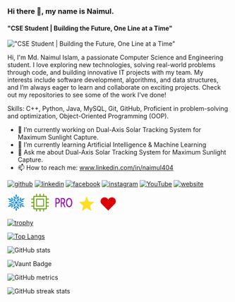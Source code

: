 ### Hi there 👋, my name is Naimul.
#### "CSE Student | Building the Future, One Line at a Time"
!["CSE Student | Building the Future, One Line at a Time"](https://scontent.fdac1-2.fna.fbcdn.net/v/t39.30808-1/442492247_122188995932011524_4124044343386562699_n.jpg?stp=c2.16.184.184a_dst-jpg_p200x200&_nc_cat=108&ccb=1-7&_nc_sid=0ecb9b&_nc_eui2=AeE0BquDxaTUusQtfa-mWwaSgA-DGaMjJjuAD4MZoyMmOxl2MKkUVbflo9DBhPYTuJ2SDJo-gDjCTXDRvVmSjJEI&_nc_ohc=3Ps0BGqPWuYQ7kNvgGLhs_U&_nc_ht=scontent.fdac1-2.fna&_nc_gid=AL-Q_KPotIFyXUgeTmt9zmL&oh=00_AYCWlaHXLcjZK-FPTv1Z-Txg4AHzXQJI244Kl9TltrD77g&oe=670E19F9)

Hi, I'm Md. Naimul Islam, a passionate Computer Science and Engineering student. I love exploring new technologies, solving real-world problems through code, and building innovative IT projects with my team. My interests include software development, algorithms, and data structures, and I’m always eager to learn and collaborate on exciting projects. Check out my repositories to see some of the work I've done!

Skills: C++, Python, Java, MySQL, Git, GitHub, Proficient in problem-solving and optimization, Object-Oriented Programming (OOP).

- 🔭 I’m currently working on Dual-Axis Solar Tracking System for Maximum Sunlight Capture. 
- 🌱 I’m currently learning Artificial Intelligence & Machine Learning 
- 💬 Ask me about Dual-Axis Solar Tracking System for Maximum Sunlight Capture. 
- 📫 How to reach me: www.linkedin.com/in/naimul404 


[<img src='https://cdn.jsdelivr.net/npm/simple-icons@3.0.1/icons/github.svg' alt='github' height='40'>](https://github.com/https://github.com/mdnaimul404)  [<img src='https://cdn.jsdelivr.net/npm/simple-icons@3.0.1/icons/linkedin.svg' alt='linkedin' height='40'>](https://www.linkedin.com/in/www.linkedin.com/in/naimul404/)  [<img src='https://cdn.jsdelivr.net/npm/simple-icons@3.0.1/icons/facebook.svg' alt='facebook' height='40'>](https://www.facebook.com/https://www.facebook.com/mdnaimul404/)  [<img src='https://cdn.jsdelivr.net/npm/simple-icons@3.0.1/icons/instagram.svg' alt='instagram' height='40'>](https://www.instagram.com/https://www.instagram.com/naimul_404//)  [<img src='https://cdn.jsdelivr.net/npm/simple-icons@3.0.1/icons/youtube.svg' alt='YouTube' height='40'>](https://www.youtube.com/channel/https://www.youtube.com/@naimulislam_404)  [<img src='https://cdn.jsdelivr.net/npm/simple-icons@3.0.1/icons/icloud.svg' alt='website' height='40'>](https://sites.google.com/view/naimul404)  

<a href='https://archiveprogram.github.com/'><img src='https://raw.githubusercontent.com/acervenky/animated-github-badges/master/assets/acbadge.gif' width='40' height='40'></a> <a href='https://docs.github.com/en/developers'><img src='https://raw.githubusercontent.com/acervenky/animated-github-badges/master/assets/devbadge.gif' width='40' height='40'></a> <a href='https://github.com/pricing'><img src='https://raw.githubusercontent.com/acervenky/animated-github-badges/master/assets/pro.gif' width='40' height='40'></a> <a href='https://stars.github.com/'><img src='https://raw.githubusercontent.com/acervenky/animated-github-badges/master/assets/starbadge.gif' width='35' height='35'></a> <a href='https://docs.github.com/en/github/supporting-the-open-source-community-with-github-sponsors'><img src='https://raw.githubusercontent.com/acervenky/animated-github-badges/master/assets/sponsorbadge.gif' width='35' height='35'></a> 

[![trophy](https://github-profile-trophy.vercel.app/?username=https://github.com/mdnaimul404)](https://github.com/ryo-ma/github-profile-trophy)

[![Top Langs](https://github-readme-stats.vercel.app/api/top-langs/?username=https://github.com/mdnaimul404)](https://github.com/anuraghazra/github-readme-stats)

![GitHub stats](https://github-readme-stats.vercel.app/api?username=https://github.com/mdnaimul404&show_icons=true&count_private=true)  

![Vaunt Badge](https://api.vaunt.dev/v1/github/entities/https://github.com/mdnaimul404/contributions?format=svg&private=true)  

![GitHub metrics](https://metrics.lecoq.io/https://github.com/mdnaimul404)  

![GitHub streak stats](https://streak-stats.demolab.com/?user=https://github.com/mdnaimul404)  

